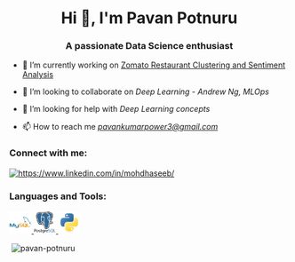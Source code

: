 <h1 align="center">Hi 👋, I'm Pavan Potnuru</h1>
<h3 align="center">A passionate Data Science enthusiast </h3>

- 🔭 I’m currently working on [Zomato Restaurant Clustering and Sentiment Analysis](https://github.com/Haseeb227/Zomato-Restaurant-Clustering-and-Sentiment-Analysis-)

- 👯 I’m looking to collaborate on *Deep Learning - Andrew Ng, MLOps*

- 🤝 I’m looking for help with *Deep Learning concepts*

- 📫 How to reach me *pavankumarpower3@gmail.com*


<h3 align="left">Connect with me:</h3>
<p align="left">
<a href="https://www.linkedin.com/in/pavan-p3/" target="blank"><img align="center" src="https://raw.githubusercontent.com/rahuldkjain/github-profile-readme-generator/master/src/images/icons/Social/linked-in-alt.svg" alt="https://www.linkedin.com/in/mohdhaseeb/" height="30" width="40" /></a>

</p>

<h3 align="left">Languages and Tools:</h3>
<p align="left"> <a href="https://www.mysql.com/" target="_blank" rel="noreferrer"> <img src="https://raw.githubusercontent.com/devicons/devicon/master/icons/mysql/mysql-original-wordmark.svg" alt="mysql" width="40" height="40"/> </a> <a href="https://www.postgresql.org" target="_blank" rel="noreferrer"> <img src="https://raw.githubusercontent.com/devicons/devicon/master/icons/postgresql/postgresql-original-wordmark.svg" alt="postgresql" width="40" height="40"/> </a> <a href="https://www.python.org" target="_blank" rel="noreferrer"> <img src="https://raw.githubusercontent.com/devicons/devicon/master/icons/python/python-original.svg" alt="python" width="40" height="40"/> </a> </p>

<p>&nbsp;<img align="center" src="https://github-readme-stats.vercel.app/api?username=pavan-potnuru&show_icons=true&locale=en" alt="pavan-potnuru" /></p>
